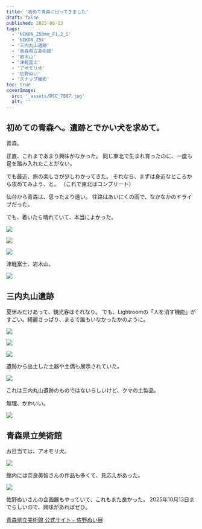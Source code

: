 ```yaml
---
title: '初めて青森に行ってきました'
draft: false
published: 2025-08-13
tags:
  - 'NIKON_Z50mm_F1.2_S'
  - 'NIKON_Z5Ⅱ'
  - '三内丸山遺跡'
  - '青森県立美術館'
  - '岩木山'
  - '津軽富士'
  - 'アオモリ犬'
  - '佐野ぬい'
  - 'スナップ撮影'
toc: true
coverImage:
  src: '_assets/DSC_7887.jpg'
  alt: ''
---
```

## 初めての青森へ。遺跡とでかい犬を求めて。

青森。

正直、これまであまり興味がなかった。
同じ東北で生まれ育ったのに、一度も足を踏み入れたことがない。

でも最近、旅の楽しさが少しわかってきた。
それなら、まずは身近なところから攻めてみよう、と。
（これで東北はコンプリート）

仙台から青森は、思ったより遠い。
往路はあいにくの雨で、なかなかのドライブだった。

でも、着いたら晴れていて、本当によかった。

![](_assets/DSC_7886.jpg)

![](_assets/DSC_7890.jpg)

![](_assets/DSC_7891.jpg)

津軽富士、岩木山。

![](_assets/DSC_7889.jpg)

## 三内丸山遺跡

夏休みだけあって、観光客はそれなり。
でも、Lightroomの「人を消す機能」がすごい。綺麗さっぱり、まるで誰もいなかったかのように。

![](_assets/DSC_7895.jpg)

![](_assets/DSC_7900.jpg)

![](_assets/DSC_7907.jpg)

遺跡から出土した土器や土偶も展示されていた。

![](_assets/DSC_7914.jpg)

これは三内丸山遺跡のものではないらしいけど、クマの土製品。

無理、かわいい。

![](_assets/DSC_7920.jpg)

## 青森県立美術館

お目当ては、アオモリ犬。

![](_assets/DSC_7959.jpg)

館内には奈良美智さんの作品も多くて、見応えがあった。

![](_assets/DSC_7936.jpg)

佐野ぬいさんの企画展もやっていて、これもまた良かった。
2025年10月13日までらしいので、興味があればぜひ。

[青森県立美術館 公式サイト - 佐野ぬい展](https://www.aomori-museum.jp/schedule/16385/)
